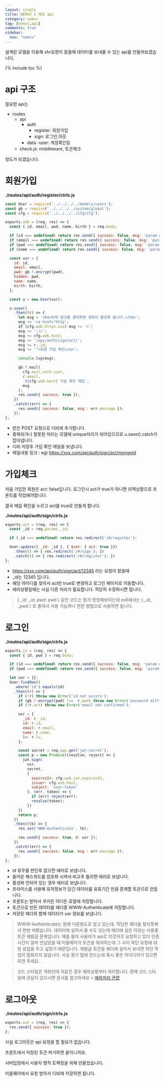 ```yaml
---
layout: single
title: NEMVV 5 계정 api
category: nemvv
tag: [nemvv,api]
comments: true
sidebar:
  nav: "nemvv"
---
```


설계된 모델을 이용해 xhr요청이 왔을때 데이터를 보내줄 수 있는 api를 만들어보겠습니다.

{% include toc %}

# api 구조

필요한 api는

- routes
    - api
        - auth
            - register: 회원가입
            - sign: 로그인,아웃
        - data
            -user: 계정확인등
    - check.js: middleware, 토큰체크

정도가 되겠습니다.

# 회원가입

**./routes/api/auth/register/ctrls.js**
```javascript
const User = require('../../../../models/users');
const gb = require('../../../../system/global');
const cfg = require('../../../../cfg/cfg');

exports.add = (req, res) => {
  const { id, email, pwd, name, birth } = req.body;

  if (id === undefined) return res.send({ success: false, msg: 'param err id' });
  if (email === undefined) return res.send({ success: false, msg: 'param err email' });
  if (pwd === undefined) return res.send({ success: false, msg: 'param err pwd' });
  if (name === undefined) return res.send({ success: false, msg: 'param err name' });

  const usr = {
    id: id,
    email: email,
    pwd: gb.f.encrypt(pwd),
    hidden: pwd,
    name: name,
    birth: birth,
  };

  const u = new User(usr);

  u.save()
    .then((r) => {
      let msg = '<h4>아래 링크를 클릭하면 계정이 활성화 됩니다.</h4>';
      msg += '<a href="http';
      if (cfg.web.https.use) msg += 's';
      msg += '://';
      msg += cfg.web.host;
      msg += '/api/auth/sign/act/';
      msg += r._id;
      msg += '">회원 가입 확인</a>';

      console.log(msg);

      gb.f.mail(
        cfg.mail.auth.user,
        r.email,
        `${cfg.web.host} 가입 확인 메일`,
        msg
      );
      res.send({ success: true });
    })
    .catch((err) => {
      res.send({ success: false, msg : err.message });
    });
};
```

- 받은 POST 요청으로 디비에 추가합니다.
- 중복되거나 잘못된 처리는 모델에 unique처리가 되어있으므로 u.save().catch가 잡아냅니다.
- 디비 저장후 가입 확인 메일을 보냅니다.
- 메일내용 링크 : eg) https://xxx.com/api/auth/sign/act/mongoId

# 가입체크

처음 가입한 회원은 act: false입니다. 로그인시 act가 true가 아니면 리젝상황으로 프론트를 작업해야합니다.

결국 메일 확인을 누르고 act를 true로 만들게 합니다.

**./routes/api/auth/sign/ctrls.js**

```javascript
exports.act = (req, res) => {
  const _id = req.params._id;

  if (_id === undefined) return res.redirect('/#/register');

  User.update({ _id: _id }, { $set: { act: true }})
    .then(() => { res.redirect('/#/sign'); })
    .catch(() => { res.redirect('/#/register'); })
};
```

- https://xxx.com/api/auth/sign/act/12345 라는 요청이 왔을때
- _id는 12345 입니다.
- 해당 아이디를 찾아서 act만 true로 변경하고 로그인 페이지로 이동합니다.
- 에러상황일때는 사실 다른 처리가 필요합니다. 적당히 수정하시면 됩니다.

> { _id: _id, pwd: pwd } 같은 코드는 뭔가 멍청해보이는데 es6에서는 { _id, _pwd } 로 줄여서 사용 가능하니 편한 방법으로 사용하면 됩니다.

# 로그인

**./routes/api/auth/sign/ctrls.js**

```javascript
exports.in = (req, res) => {
  const { id, pwd } = req.body;

  if (id === undefined) return res.send({ success: false, msg: 'param err id' });
  if (pwd === undefined) return res.send({ success: false, msg: 'param err pwd' });

  let usr = {};
  User.findOne()
    .where('id').equals(id)
    .then((r) => {
      if (!r) throw new Error('id not exists');
      if (gb.f.encrypt(pwd) !==  r.pwd) throw new Error('password diff');
      if (!r.act) throw new Error('email not confirmed');

      usr = {
        _id: r._id,
        id: r.id,
        email: r.email,
        name: r.name,
        lv: r.lv,
      };

      const secret = req.app.get('jwt-secret');
      const p = new Promise((resolve, reject) => {
        jwt.sign(
          usr,
          secret,
          {
            expiresIn: cfg.web.jwt.expiresIn,
            issuer: cfg.web.host,
            subject: 'user-token'
          }, (err, token) => {
            if (err) reject(err);
            resolve(token);
          })
      })
      return p;
    })
    .then((tk) => {
      res.set('WWW-Authenticate', tk);

      res.send({ success: true, d: usr });
    })
    .catch((err) => {
      res.send({ success: false, msg : err.message });
    });
};
```

- id 유무를 판단후 없으면 에러로 보냅니다.
- 들어온 패스워드를 암호화 시켜서 비교후 틀리면 에러로 보냅니다.
- 활성화 안되어 있는 경우 에러로 보냅니다.
- 프라미스를 사용해 유저정보가 담긴 데이터를 유효기간 만큼 존재할 토큰으로 만듭니다.
- 프론트는 받아서 쿠키든 어디든 로컬에 저장합니다.
- 토큰으로 만든 데이터를 헤더중 WWW-Authenticate에 저장합니다.
- 저장된 헤더와 함께 데이터가 usr 정보를 보냅니다.

> WWW-Authenticate는 원래 다른용도로 알고 있는데. 적당한 헤더를 찾지못해서 한번 써봤습니다.
데이터에 실어서 줄 수도 있는데 헤더에 실은 이유는 사용중 토큰 재발급 문제입니다.
예를 들어 사용자가 api로 이것저것 요청하고 있다 인증시간이 얼마 안남았을 때 미들웨어가 토큰을 줘야하는데 그 사이 하던 요청에 대한 응답을 주고 싶었기 때문입니다.
재발급 토큰을 헤더에 실어서 보내면 하던 작업이 멈춰지지 않습니다.
사실 뭔가 맘에 안드는데 혹시 좋은 아이디어가 있으면 의견 주세요..

> 코드 스타일은 개취인데 저같은 경우 예외상황부터 처리합니다.
현재 코드 스타일에 관심이 있으시면 문서를 참고하세요 > [예외처리 관련](/docs/exception-definition/)

# 로그아웃

**./routes/api/auth/sign/ctrls.js**

```javascript
exports.out = (req, res) => {
  res.send({ success: true });
};
```

사실 로그아웃은 api 요청을 할 필요가 없습니다.

프론트에서 저장된 토큰 파기하면 끝이니까요.

서버입장에서 사용자 행적 트랙킹을 위해 만들었습니다.

미들웨어에서 요청 받아서 디비에 저장하면 됩니다.